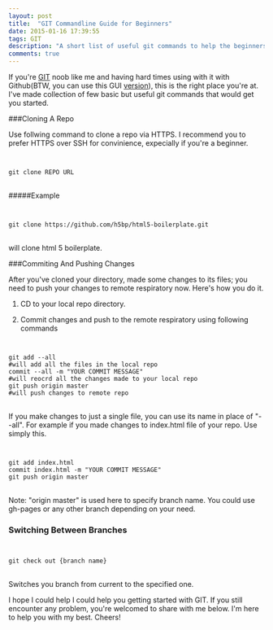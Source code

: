 ```yaml
---
layout: post
title:  "GIT Commandline Guide for Beginners"
date: 2015-01-16 17:39:55
tags: GIT
description: "A short list of useful git commands to help the beginners get started with GIT and Github."
comments: true
---
```

If you're [GIT](http://git-scm.com/) noob like me and having hard times using with it with Github(BTW, you can use this GUI [version](http://windows.github.com)), this is the right place you're at. I've made collection of few basic but useful git commands that would get you started.


###Cloning A Repo

Use follwing command to clone a repo via HTTPS. I recommend you to prefer HTTPS over SSH for convinience, expecially if you're a beginner.

<pre>
<code class="language-git">

git clone REPO URL
</code>
</pre>

#####Example

<pre>
<code class="language-git">

git clone https://github.com/h5bp/html5-boilerplate.git
</code>
</pre>

will clone html 5 boilerplate.

###Commiting And Pushing Changes

After you've cloned your directory, made some changes to its files; you need to push your changes to remote respiratory now.
Here's how you do it.

1. CD to your local repo directory.

2. Commit changes and push to the remote respiratory using following commands

<pre>
<code class="language-git">

git add --all
#will add all the files in the local repo
commit --all -m "YOUR COMMIT MESSAGE"
#will reocrd all the changes made to your local repo
git push origin master
#will push changes to remote repo
</code>
</pre>

If you make changes to just a single file, you can use its name in place of "--all". For example if you made changes to index.html file of your repo. Use simply this.

<pre>
<code class="language-git">

git add index.html
commit index.html -m "YOUR COMMIT MESSAGE"
git push origin master
</code>
</pre>

Note: "origin master" is used here to specify branch name. You could use gh-pages or any other branch depending on your need.

### Switching Between Branches

<pre>
<code class="language-git">

git check out {branch name}
</code>
</pre>

Switches you branch from current to the specified one.

I hope I could help I could help you getting started with GIT. If you still encounter any problem, you're welcomed to share with me below. I'm here to help you with my best. Cheers!


